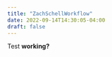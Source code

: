 ```yaml
---
title: "ZachSchellWorkflow"
date: 2022-09-14T14:30:05-04:00
draft: false
---
```

<html>
<p>Test <strong>working?</br></strong></p>
</html>
